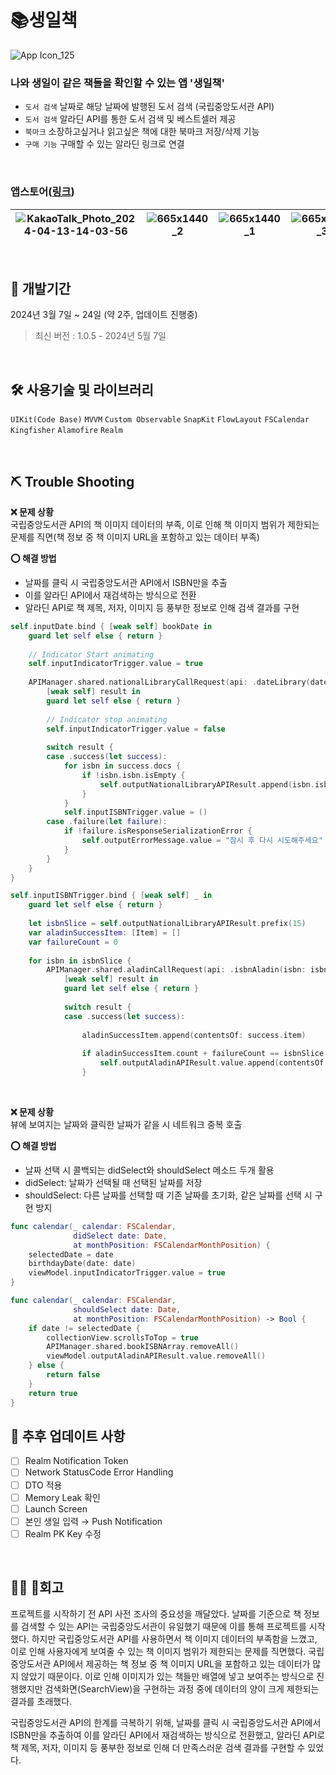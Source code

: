 # 📚생일책

<picture>![App Icon_125](https://github.com/jieun0330/BirthdayBook/assets/42729069/202ac6f4-f096-49ef-8bb6-1b6f3b79c651)</picture>

### 나와 생일이 같은 책들을 확인할 수 있는 앱 '생일책'
* `도서 검색` 날짜로 해당 날짜에 발행된 도서 검색 (국립중앙도서관 API)
* `도서 검색` 알라딘 API를 통한 도서 검색 및 베스트셀러 제공
* `북마크` 소장하고싶거나 읽고싶은 책에 대한 북마크 저장/삭제 기능
* `구매 기능` 구매할 수 있는 알라딘 링크로 연결

<br/>

### 앱스토어([링크](https://apps.apple.com/kr/app/id6479728983))
|<picture>![KakaoTalk_Photo_2024-04-13-14-03-56](https://github.com/jieun0330/BirthdayBook/assets/42729069/6be2cafc-db64-4252-8109-4ff7eb24dc94)</picture>|<picture>![665x1440_2](https://github.com/jieun0330/BirthdayBook/assets/42729069/2f5306c9-d904-4aa5-ab69-475587bfb7d1)</picture>|<picture>![665x1440_1](https://github.com/jieun0330/BirthdayBook/assets/42729069/1a4f50f8-96d2-40db-bcce-308e8f3a1e0a)</picture>|<picture>![665x1440_3](https://github.com/jieun0330/BirthdayBook/assets/42729069/b0b87414-4665-41a1-bc0a-ab34f1203f29)</picture>
|---|---|---|---|

<br/>

## 🔨 개발기간
2024년 3월 7일 ~ 24일 (약 2주, 업데이트 진행중)
> 최신 버전 : 1.0.5 - 2024년 5월 7일



<br/>

## 🛠️ 사용기술 및 라이브러리
`UIKit(Code Base)` `MVVM` `Custom Observable` `SnapKit` `FlowLayout` `FSCalendar` `Kingfisher` `Alamofire` `Realm`
  
<br/>

## ⛏️ Trouble Shooting

**❌ 문제 상황**
<br/>
국립중앙도서관 API의 책 이미지 데이터의 부족, 이로 인해 책 이미지 범위가 제한되는 문제를 직면(책 정보 중 책 이미지 URL을 포함하고 있는 데이터 부족)

**⭕️ 해결 방법**
- 날짜를 클릭 시 국립중앙도서관 API에서 ISBN만을 추출
- 이를 알라딘 API에서 재검색하는 방식으로 전환
- 알라딘 API로 책 제목, 저자, 이미지 등 풍부한 정보로 인해 검색 결과를 구현 

```swift
self.inputDate.bind { [weak self] bookDate in
    guard let self else { return }
    
    // Indicator Start animating
    self.inputIndicatorTrigger.value = true
    
    APIManager.shared.nationalLibraryCallRequest(api: .dateLibrary(date: bookDate)) {
        [weak self] result in
        guard let self else { return }
        
        // Indicator stop animating
        self.inputIndicatorTrigger.value = false
        
        switch result {
        case .success(let success):
            for isbn in success.docs {
                if !isbn.isbn.isEmpty {
                    self.outputNationalLibraryAPIResult.append(isbn.isbn)
                }
            }
            self.inputISBNTrigger.value = ()
        case .failure(let failure):
            if !failure.isResponseSerializationError {
                self.outputErrorMessage.value = "잠시 후 다시 시도해주세요"
            }
        }
    }
}

self.inputISBNTrigger.bind { [weak self] _ in
    guard let self else { return }
    
    let isbnSlice = self.outputNationalLibraryAPIResult.prefix(15)
    var aladinSuccessItem: [Item] = []
    var failureCount = 0
    
    for isbn in isbnSlice {
        APIManager.shared.aladinCallRequest(api: .isbnAladin(isbn: isbn)) {
            [weak self] result in
            guard let self else { return }
            
            switch result {
            case .success(let success):
                
                aladinSuccessItem.append(contentsOf: success.item)
                
                if aladinSuccessItem.count + failureCount == isbnSlice.count {
                    self.outputAladinAPIResult.value.append(contentsOf: aladinSuccessItem)
                }
```
<br/>

**❌ 문제 상황**
<br/>
뷰에 보여지는 날짜와 클릭한 날짜가 같을 시 네트워크 중복 호출

**⭕️ 해결 방법**
- 날짜 선택 시 콜백되는 didSelect와 shouldSelect 메소드 두개 활용
- didSelect: 날짜가 선택될 때 선택된 날짜를 저장
- shouldSelect: 다른 날짜를 선택할 때 기존 날짜를 초기화, 같은 날짜를 선택 시 구현 방지

```swift
func calendar(_ calendar: FSCalendar,
              didSelect date: Date,
              at monthPosition: FSCalendarMonthPosition) {
    selectedDate = date
    birthdayDate(date: date)
    viewModel.inputIndicatorTrigger.value = true
}

func calendar(_ calendar: FSCalendar,
              shouldSelect date: Date,
              at monthPosition: FSCalendarMonthPosition) -> Bool {
    if date != selectedDate {
        collectionView.scrollsToTop = true
        APIManager.shared.bookISBNArray.removeAll()
        viewModel.outputAladinAPIResult.value.removeAll()
    } else {
        return false
    }
    return true
}
```

## 🔧 추후 업데이트 사항

- [ ]  Realm Notification Token
- [ ]  Network StatusCode Error Handling
- [ ]  DTO 적용
- [ ]  Memory Leak 확인
- [ ]  Launch Screen
- [ ]  본인 생일 입력 → Push Notification
- [ ]  Realm PK Key 수정

<br/>

## 👏🏻 회고

프로젝트를 시작하기 전 API 사전 조사의 중요성을 깨달았다. 날짜를 기준으로 책 정보를 검색할 수 있는 API는 국립중앙도서관이 유일했기 때문에 이를 통해 프로젝트를 시작했다. 하지만 국립중앙도서관 API를 사용하면서 책 이미지 데이터의 부족함을 느꼈고, 이로 인해 사용자에게 보여줄 수 있는 책 이미지 범위가 제한되는 문제를 직면했다. 국립중앙도서관 API에서 제공하는 책 정보 중 책 이미지 URL을 포함하고 있는 데이터가 많지 않았기 때문이다. 이로 인해 이미지가 있는 책들만 배열에 넣고 보여주는 방식으로 진행했지만 검색화면(SearchView)을 구현하는 과정 중에 데이터의 양이 크게 제한되는 결과를 초래했다.

국립중앙도서관 API의 한계를 극복하기 위해, 날짜를 클릭 시 국립중앙도서관 API에서 ISBN만을 추출하여 이를 알라딘 API에서 재검색하는 방식으로 전환했고, 알라딘 API로 책 제목, 저자, 이미지 등 풍부한 정보로 인해 더 만족스러운 검색 결과를 구현할 수 있었다. 


